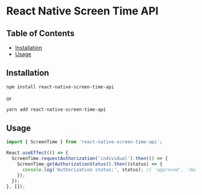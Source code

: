# React Native Screen Time API <!-- omit in toc -->

## Table of Contents <!-- omit in toc -->

- [Installation](#installation)
- [Usage](#usage)

## Installation

```sh
npm install react-native-screen-time-api
```

or

```sh
yarn add react-native-screen-time-api
```

## Usage

```javascript
import { ScreenTime } from 'react-native-screen-time-api';

React.useEffect(() => {
  ScreenTime.requestAuthorization('individual').then(() => {
    ScreenTime.getAuthorizationStatus().then((status) => {
      console.log('Authorization status:', status); // 'approved', 'deniied', or 'notDetermined'
    });
  });
}, []);
```